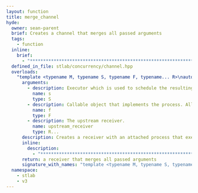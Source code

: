 ```yaml
---
layout: function
title: merge_channel
hyde:
  owner: sean-parent
  brief: Creates a channel that merges all passed arguments
  tags:
    - function
  inline:
    brief:
      - "***********************************************************************************************"
  defined_in_file: stlab/concurrency/channel.hpp
  overloads:
    "template <typename M, typename S, typename F, typename... R>\nauto merge_channel(S, F, R &&...)":
      arguments:
        - description: Executor which is used to schedule the resulting task
          name: s
          type: S
        - description: Callable object that implements the process. All results from the upstream process must be convertible to the only argument of the provided function object's function operator or the argument of process' await function.
          name: f
          type: F
        - description: The upstream receiver.
          name: upstream_receiver
          type: R...
      description: Creates a receiver with an attached process that executes the by `M`specified merge strategy whenever an upstream process provides a value. `M` can be of type `round_robin_t`, `unordered_t`, or `zip_with`.
      inline:
        description:
          - "***********************************************************************************************"
      return: a receiver that merges all passed arguments
      signature_with_names: "template <typename M, typename S, typename F, typename... R>\nauto merge_channel(S s, F f, R &&... upstream_receiver)"
  namespace:
    - stlab
    - v3
---
```

